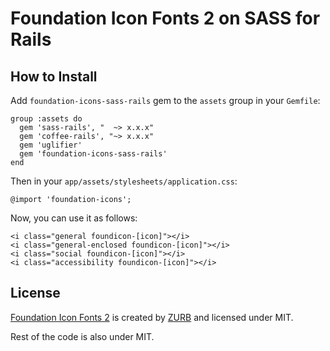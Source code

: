 # Foundation Icon Fonts 2 on SASS for Rails


## How to Install 

Add `foundation-icons-sass-rails` gem to the `assets` group in your `Gemfile`:

    group :assets do
      gem 'sass-rails', "  ~> x.x.x"
      gem 'coffee-rails', "~> x.x.x"
      gem 'uglifier'
      gem 'foundation-icons-sass-rails'
    end

Then in your `app/assets/stylesheets/application.css`:

    @import 'foundation-icons';

Now, you can use it as follows:

    <i class="general foundicon-[icon]"></i>
    <i class="general-enclosed foundicon-[icon]"></i>
    <i class="social foundicon-[icon]"></i>
    <i class="accessibility foundicon-[icon]"></i>


## License

[Foundation Icon Fonts 2](http://www.zurb.com/playground/foundation-icons) is
created by [ZURB](http://http://www.zurb.com/) and licensed under MIT. 

Rest of the code is also under MIT.
